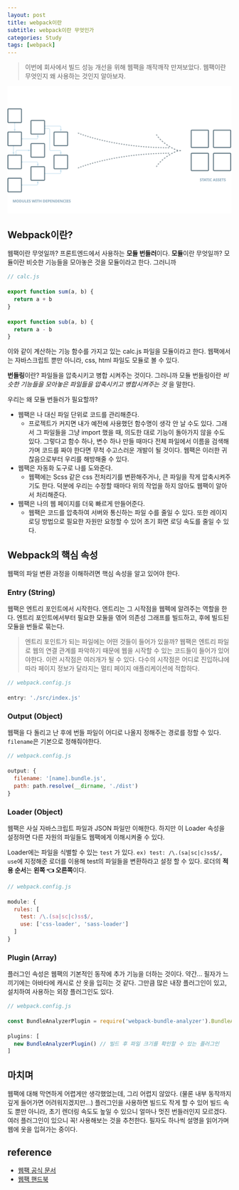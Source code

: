 ```yaml
---
layout: post
title: webpack이란
subtitle: webpack이란 무엇인가
categories: Study
tags: [webpack]
---
```


> 이번에 회사에서 빌드 성능 개선을 위해 웹팩을 깨작깨작 만져보았다. 웹팩이란 무엇인지 왜 사용하는 것인지 알아보자.

![webpack](/assets/images/posts/webpack.svg)

## Webpack이란?

웹팩이란 무엇일까? 프론트엔드에서 사용하는 **모듈 번들러**이다.
**모듈**이란 무엇일까? 모듈이란 비슷한 기능들을 모아놓은 것을 모듈이라고 한다. 그러니까

```javascript
// calc.js

export function sum(a, b) {
  return a + b
}

export function sub(a, b) {
  return a - b
}
```

이와 같이 계산하는 기능 함수를 가지고 있는 calc.js 파일을 모듈이라고 한다. 웹팩에서는 자바스크립트 뿐만 아니라, css, html 파일도 모듈로 볼 수 있다.

**번들링**이란? 파일들을 압축시키고 병합 시켜주는 것이다. 그러니까 모듈 번들링이란 _비슷한 기능들을 모아놓은 파일들을 압축시키고 병합시켜주는 것_ 을 말한다.

우리는 왜 모듈 번들러가 필요할까?

- 웹팩은 나 대신 파일 단위로 코드를 관리해준다.
  - 프로젝트가 커지면 내가 예전에 사용했던 함수명이 생각 안 날 수도 있다. 그래서 그 파일들을 그냥 import 했을 때, 의도한 대로 기능이 돌아가지 않을 수도 있다. 그렇다고 함수 하나, 변수 하나 만들 때마다 전체 파일에서 이름을 검색해가며 코드를 짜야 한다면 무척 수고스러운 개발이 될 것이다. 웹팩은 이러한 귀찮음으로부터 우리를 해방해줄 수 있다.
- 웹팩은 자동화 도구로 나를 도와준다.
  - 웹팩에는 Scss 같은 css 전처리기를 변환해주거나, 큰 파일을 작게 압축시켜주기도 한다. 덕분에 우리는 수정할 때마다 위의 작업을 하지 않아도 웹팩이 알아서 처리해준다.
- 웹팩은 나의 웹 페이지를 더욱 빠르게 만들어준다.
  - 웹팩은 코드를 압축하여 서버와 통신하는 파일 수를 줄일 수 있다. 또한 레이지 로딩 방법으로 필요한 자원만 요청할 수 있어 초기 화면 로딩 속도를 줄일 수 있다.

## Webpack의 핵심 속성

웹팩의 파일 변환 과정을 이해하려면 핵심 속성을 알고 있어야 한다.

### Entry (String)

웹팩은 엔트리 포인트에서 시작한다. 엔트리는 그 시작점을 웹펙에 알려주는 역할을 한다. 엔트리 포인트에서부터 필요한 모둘을 엮어 의존성 그래프를 빌드하고, 후에 빌드된 모듈을 번들로 묶는다.

> 엔트리 포인트가 되는 파일에는 어떤 것들이 들어가 있을까?
> 웹팩은 엔트리 파일로 웹의 연결 관계를 파악하기 때문에 웹을 시작할 수 있는 코드들이 들어가 있어야한다.
> 이런 시작점은 여러개가 될 수 있다. 다수의 시작점은 어디로 진입하냐에 따라 페이지 정보가 달라지는 멀티 페이지 애플리케이션에 적합하다.

```javascript
// webpack.config.js

entry: './src/index.js'
```

### Output (Object)

웹팩을 다 돌리고 난 후에 번들 파일이 어디로 나올지 정해주는 경로를 정할 수 있다. `filename`은 기본으로 정해줘야한다.

```javascript
// webpack.config.js

output: {
  filename: '[name].bundle.js',
  path: path.resolve(__dirname, './dist')
}
```

### Loader (Object)

웹팩은 사실 자바스크립트 파일과 JSON 파일만 이해한다. 하지만 이 Loader 속성을 설정하면 다른 자원의 파일들도 웹팩에게 이해시켜줄 수 있다.

Loader에는 파일을 식별할 수 있는 `test` 가 있다. `ex) test: /\.(sa|sc|c)ss$/,` `use`에 지정해준 로더를 이용해 test의 파일들을 변환하라고 설정 할 수 있다. 로더의 **적용 순서**는 **왼쪽 👈 오른쪽**이다.

```javascript
// webpack.config.js

module: {
  rules: [
    test: /\.(sa|sc|c)ss$/,
    use: ['css-loader', 'sass-loader']
  ]
}
```

### Plugin (Array)

플러그인 속성은 웹팩의 기본적인 동작에 추가 기능을 더하는 것이다. 약간... 필자가 느끼기에는 아바타에 캐시로 산 옷을 입히는 것 같다. 그만큼 많은 내장 플러그인이 있고, 설치하여 사용하는 외장 플러그인도 있다.

```javascript
// webpack.config.js

const BundleAnalyzerPlugin = require('webpack-bundle-analyzer').BundleAnalyzerPlugin;

plugins: [
  new BundleAnalyzerPlugin() // 빌드 후 파일 크기를 확인할 수 있는 플러그인 
]
```

## 마치며

웹팩에 대해 막연하게 어렵게만 생각했었는데, 그리 어렵지 않았다. (물론 내부 동작까지 깊게 들어가면 어려워지겠지만...) 플러그인을 사용하면 빌드도 작게 할 수 있어 빌드 속도 뿐만 아니라, 초기 렌더링 속도도 높일 수 있으니 얼마나 멋진 번들러인지 모르겠다. 여러 플러그인이 있으니 꼭! 사용해보는 것을 추천한다. 필자도 하나씩 설명을 읽어가며 웹에 옷을 입혀가는 중이다.

## reference

- [웹팩 공식 문서](https://webpack.kr/)
- [웹팩 핸드북](https://joshua1988.github.io/webpack-guide/webpack/what-is-webpack.html#%EC%9B%B9%ED%8C%A9%EC%9D%B4%EB%9E%80)
